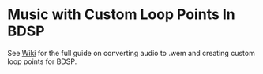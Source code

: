 # Music with Custom Loop Points In BDSP

See [Wiki](https://github.com/GXTCyrus/BDSP-Looping-Music/wiki) for the full guide on converting audio to .wem and creating custom loop points for BDSP.
